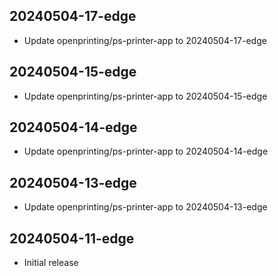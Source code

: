 ## 20240504-17-edge
- Update openprinting/ps-printer-app to 20240504-17-edge
## 20240504-15-edge
- Update openprinting/ps-printer-app to 20240504-15-edge
## 20240504-14-edge
- Update openprinting/ps-printer-app to 20240504-14-edge
## 20240504-13-edge
- Update openprinting/ps-printer-app to 20240504-13-edge
## 20240504-11-edge
- Initial release
